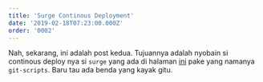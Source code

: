 ```yaml
---
title: 'Surge Continous Deployment'
date: '2019-02-18T07:23:00.000Z'
order: '0002'
---
```


Nah, sekarang, ini adalah post kedua. Tujuannya adalah nyobain si continous deploy nya si `surge` yang ada di halaman [ini](https://surge.sh/help/deploying-continuously-using-git-hooks) pake yang namanya `git-scripts`. Baru tau ada benda yang kayak gitu. 